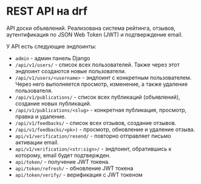 # REST API на drf
API доски объявлений.
Реализована система рейтинга, отзывов, аутентификация по JSON Web Token (JWT) и подтверждение email.

У API есть следующие эндпоинты:

- `admin` - админ панель Django
- `/api/v1/users/` - список всех пользователей. Также через этот эндпоинт создаются новые пользователи. 
- `/api/v1/users/<username>` - эндпоинт с конкретным пользователем. Через него выполняется просмотр, изменение, а также удаление пользователя.
- `/api/v1/publications/` - список всех публикаций (объявлений), создание новых публикаций.
- `/api/v1/publications/<slug>` - конкретная публикация, просмотр, правка и удаление.
- `/api/v1/feedbacks/` - список всех отзывов, создание отзывов.
- `/api/v1/feedbacks/<pk>)` - просмотр, обновление и удаление отзыва.
- `api/v1/verification/resend/` - повторно отправляет письмо активации email.
- `api/v1/verification/<str:sign>/` - эндпоинт, обратившись к которому, email будет подтвержден.
- `api/token/` - получение JWT токена.
- `api/token/refresh/` - обновление JWT токена
- `api/token/verify/` - верификация с JWT токеном
